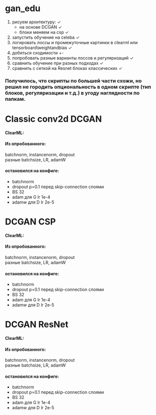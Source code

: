 # gan_edu

1. рисуем архитектуру: ✓
      - на основе DCGAN ✓
      - блоки меняем на csp ✓
2. запустить обучение на celeba ✓
3. логировать лоссы и промежуточные картинки в clearml или tensorboard\weightandbias ✓
4. добиться сходимости +-
5. попробовать разные варианты лоссов и регуляризаций ✓
6. сравнить обучение при разных подходах ✓
7. сравнить с сеткой на Resnet блоках классических ✓

### Получилось, что скрипты по большей части схожи, но решил не городить опциональность в одном скрипте (тип блоков, регуляризации и т.д.) в угоду наглядности по папкам.

# Classic conv2d DCGAN

#### ClearML:

#### Из опробованного:
batchnorm, instancenorm, dropout <br>
разные batchsize, LR, adamW <br>

#### остановился на конфиге:
- batchnorm
- dropout p=0.1 перед skip-connection слоями
- BS 32
- adam для G lr 1e-4
- adamw для D lr 2e-5

# DCGAN CSP

#### ClearML:

#### Из опробованного:
batchnorm, instancenorm, dropout <br>
разные batchsize, LR, adamW <br>

#### остановился на конфиге:
- batchnorm
- dropout p=0.1 перед skip-connection слоями
- BS 32
- adam для G lr 1e-4
- adamw для D lr 2e-5

# DCGAN ResNet
#### ClearML:

#### Из опробованного:
batchnorm, instancenorm, dropout <br>
разные batchsize, LR, adamW <br>

#### остановился на конфиге:
- batchnorm
- dropout p=0.1 перед skip-connection слоями
- BS 32
- adam для G lr 1e-4
- adamw для D lr 2e-5